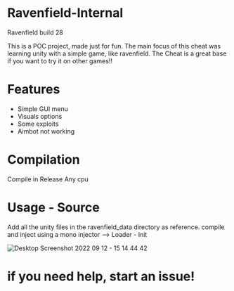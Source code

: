 # Ravenfield-Internal

Ravenfield build 28

This is a POC project, made just for fun.
The main focus of this cheat was learning unity
with a simple game, like ravenfield.
The Cheat is a great base if you want to try it on
other games!!

# Features 

- Simple GUI menu
- Visuals options
- Some exploits
- Aimbot not working

# Compilation

Compile in Release Any cpu

# Usage - Source
Add all the unity files in the ravenfield_data directory as reference.
compile and inject using a mono injector --> Loader - Init

![Desktop Screenshot 2022 09 12 - 15 14 44 42](https://i.ibb.co/hMXgcXT/Ravenfield-Screenshot-2024-01-08-16-54-37-94.png)

# if you need help, start an issue!
